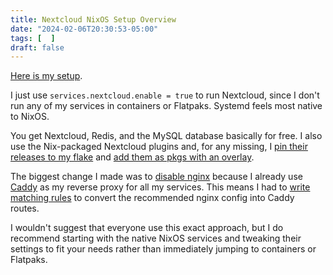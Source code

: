 ```yaml
---
title: Nextcloud NixOS Setup Overview
date: "2024-02-06T20:30:53-05:00"
tags: [  ]
draft: false
---
```


[Here is my setup](https://github.com/nmasur/dotfiles/blob/e7cdfc1453649a757aab5f922ef95f69b3aea492/modules/nixos/services/nextcloud.nix).

I just use `services.nextcloud.enable = true` to run Nextcloud, since I don't run any of my services in containers or Flatpaks. Systemd feels most native to NixOS.

You get Nextcloud, Redis, and the MySQL database basically for free. I also use the Nix-packaged Nextcloud plugins and, for any missing, I [pin their releases to my flake](https://github.com/nmasur/dotfiles/blob/e7cdfc1453649a757aab5f922ef95f69b3aea492/flake.nix#L190-L214) and [add them as pkgs with an overlay](https://github.com/nmasur/dotfiles/blob/e7cdfc1453649a757aab5f922ef95f69b3aea492/overlays/nextcloud-apps.nix).

The biggest change I made was to [disable nginx](https://github.com/nmasur/dotfiles/blob/e7cdfc1453649a757aab5f922ef95f69b3aea492/modules/nixos/services/nextcloud.nix#L38-L39) because I already use [Caddy](https://github.com/nmasur/dotfiles/blob/e7cdfc1453649a757aab5f922ef95f69b3aea492/modules/nixos/services/caddy.nix) as my reverse proxy for all my services. This means I had to [write matching rules](./nextcloud-caddy-nixos.md) to convert the recommended nginx config into Caddy routes.

I wouldn't suggest that everyone use this exact approach, but I do recommend starting with the native NixOS services and tweaking their settings to fit your needs rather than immediately jumping to containers or Flatpaks.
